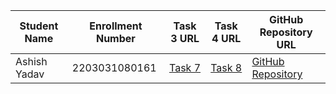 | Student Name | Enrollment Number | Task 3 URL | Task 4 URL | GitHub Repository URL |
| --- | --- | --- | --- | --- |
| Ashish Yadav | 2203031080161 | [Task 7](https://java-script-project-seven.vercel.app/dice.html) | [Task 8](https://java-script-project-seven.vercel.app/convert.html) | [GitHub Repository](https://github.com/AshishIT611/JavaScript_Project) |